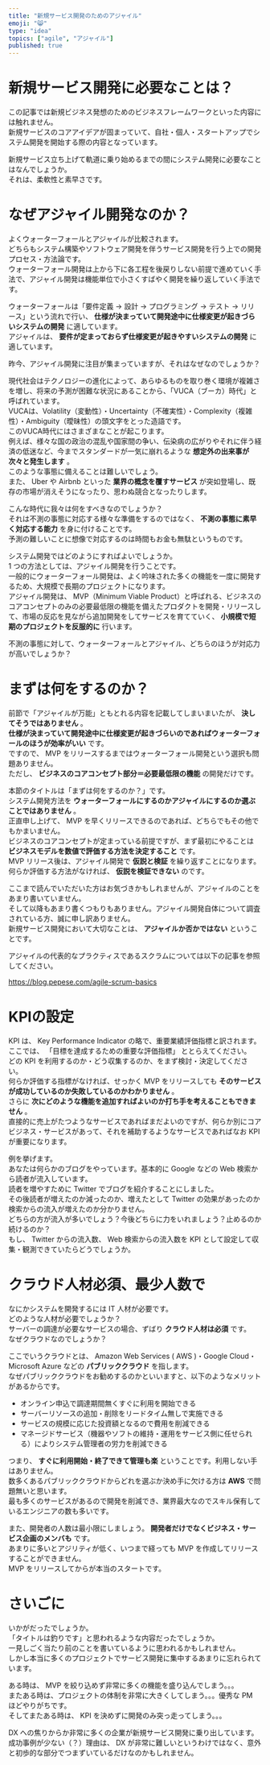 ```yaml
---
title: "新規サービス開発のためのアジャイル"
emoji: "😸"
type: "idea"
topics: ["agile", "アジャイル"]
published: true
---
```


# 新規サービス開発に必要なことは？

この記事では新規ビジネス発想のためのビジネスフレームワークといった内容には触れません。  
新規サービスのコアアイデアが固まっていて、自社・個人・スタートアップでシステム開発を開始する際の内容となっています。

新規サービス立ち上げて軌道に乗り始めるまでの間にシステム開発に必要なことはなんでしょうか。  
それは、柔軟性と素早さです。

# なぜアジャイル開発なのか？

よくウォーターフォールとアジャイルが比較されます。  
どちらもシステム構築やソフトウェア開発を伴うサービス開発を行う上での開発プロセス・方法論です。  
ウォーターフォール開発は上から下に各工程を後戻りしない前提で進めていく手法で、アジャイル開発は機能単位で小さくすばやく開発を繰り返していく手法です。

ウォーターフォールは「要件定義 -> 設計 -> プログラミング -> テスト -> リリース」という流れで行い、 **仕様が決まっていて開発途中に仕様変更が起きづらいシステムの開発** に適しています。  
アジャイルは、 **要件が定まっておらず仕様変更が起きやすいシステムの開発** に適しています。

昨今、アジャイル開発に注目が集まっていますが、それはなぜなのでしょうか？

現代社会はテクノロジーの進化によって、あらゆるものを取り巻く環境が複雑さを増し、将来の予測が困難な状況にあることから、「VUCA（ブーカ）時代」と呼ばれています。  
VUCAは、Volatility（変動性）・Uncertainty（不確実性）・Complexity（複雑性）・Ambiguity（曖昧性）の頭文字をとった造語です。  
このVUCA時代にはさまざまなことが起こります。  
例えば、様々な国の政治の混乱や国家間の争い、伝染病の広がりやそれに伴う経済の低迷など、今までスタンダードが一気に崩れるような **想定外の出来事が次々と発生します** 。  
このような事態に備えることは難しいでしょう。  
また、 Uber や Airbnb といった **業界の概念を覆すサービス** が突如登場し、既存の市場が消えそうになったり、思わぬ競合となったりします。

こんな時代に我々は何をすべきなのでしょうか？  
それは不測の事態に対応する様々な準備をするのではなく、 **不測の事態に素早く対応する能力** を身に付けることです。  
予測の難しいことに想像で対応するのは時間もお金も無駄というものです。

システム開発ではどのようにすればよいでしょうか。  
1 つの方法としては、アジャイル開発を行うことです。  
一般的にウォーターフォール開発は、よく吟味された多くの機能を一度に開発するため、大規模で長期のプロジェクトになります。  
アジャイル開発は、 MVP（Minimum Viable Product）と呼ばれる、ビジネスのコアコンセプトのみの必要最低限の機能を備えたプロダクトを開発・リリースして、市場の反応を見ながら追加開発をしてサービスを育てていく、 **小規模で短期のプロジェクトを反服的に** 行います。  

不測の事態に対して、ウォーターフォールとアジャイル、どちらのほうが対応力が高いでしょうか？

# まずは何をするのか？

前節で「アジャイルが万能」ともとれる内容を記載してしまいまいたが、 **決してそうではありません** 。  
**仕様が決まっていて開発途中に仕様変更が起きづらいのであればウォーターフォールのほうが効率がいい** です。  
ですので、 MVP をリリースするまではウォーターフォール開発という選択も問題ありません。  
ただし、 **ビジネスのコアコンセプト部分＝必要最低限の機能** の開発だけです。  

本節のタイトルは「まずは何をするのか？」です。  
システム開発方法を **ウォーターフォールにするのかアジャイルにするのか選ぶことではありません** 。  
正直申し上げて、 MVP を早くリリースできるのであれば、どちらでもその他でもかまいません。  
ビジネスのコアコンセプトが定まっている前提ですが、まず最初にやることは **ビジネスモデルを数値で評価する方法を決定すること** です。  
MVP リリース後は、アジャイル開発で **仮説と検証** を繰り返すことになります。  
何らか評価する方法がなければ、 **仮説を検証できない** のです。

ここまで読んでいただいた方はお気づきかもしれませんが、アジャイルのことをあまり書いていません。  
そして以降もあまり書くつもりもありません。アジャイル開発自体について調査されている方、誠に申し訳ありません。  
新規サービス開発において大切なことは、 **アジャイルか否かではない** ということです。

アジャイルの代表的なプラクティスであるスクラムについては以下の記事を参照してください。

https://blog.pepese.com/agile-scrum-basics

# KPIの設定

KPI は、 Key Performance Indicator の略で、重要業績評価指標と訳されます。  
ここでは、 「目標を達成するための重要な評価指標」 ととらえてください。  
どの KPI を利用するのか・どう収集するのか、をまず検討・決定してください。  
何らか評価する指標がなければ、せっかく MVP をリリースしても **そのサービスが成功しているのか失敗しているのかわかりません** 。  
さらに **次にどのような機能を追加すればよいのか打ち手を考えることもできません** 。  
直接的に売上がたつようなサービスであればまだよいのですが、何らか別にコアビジネス・サービスがあって、それを補助するようなサービスであればなお KPI が重要になります。  

例を挙げます。  
あなたは何らかのブログをやっています。基本的に Google などの Web 検索から読者が流入しています。  
読者を増やすために Twitter でブログを紹介することにしました。  
その後読者が増えたのか減ったのか、増えたとして Twitter の効果があったのか検索からの流入が増えたのか分かりません。  
どちらの方が流入が多いでしょう？今後どちらに力をいれましょう？止めるのか続けるのか？  
もし、 Twitter からの流入数、 Web 検索からの流入数を KPI として設定して収集・観測できていたらどうでしょうか。

# クラウド人材必須、最少人数で

なにかシステムを開発するには IT 人材が必要です。  
どのような人材が必要でしょうか？  
サーバーの調達が必要なサービスの場合、ずばり **クラウド人材は必須** です。  
なぜクラウドなのでしょうか？

ここでいうクラウドとは、 Amazon Web Services ( AWS )・Google Cloud・Microsoft Azure などの **パブリッククラウド** を指します。  
なぜパブリッククラウドをお勧めするのかといいますと、以下のようなメリットがあるからです。

- オンライン申込で調達期間無くすぐに利用を開始できる
- サーバーリソースの追加・削除をリードタイム無しで実施できる
- サービスの規模に応じた投資額となるので費用を削減できる
- マネージドサービス（機器やソフトの維持・運用をサービス側に任せられる）によりシステム管理者の労力を削減できる

つまり、 **すぐに利用開始・終了できて管理も楽** ということです。利用しない手はありません。  
数多くあるパブリッククラウドからどれを選ぶか決め手に欠ける方は **AWS** で問題無いと思います。  
最も多くのサービスがあるので開発を削減でき、業界最大なのでスキル保有しているエンジニアの数も多いです。

また、開発者の人数は最小限にしましょう。 **開発者だけでなくビジネス・サービス企画のメンバも** です。  
あまりに多いとアジリティが低く、いつまで経っても MVP を作成してリリースすることができません。  
MVP をリリースしてからが本当のスタートです。

# さいごに

いかがだったでしょうか。  
「タイトルは釣りです」と思われるような内容だったでしょうか。  
一見しごく当たり前のことを書いているように思われるかもしれません。  
しかし本当に多くのプロジェクトでサービス開発に集中するあまりに忘れられています。

ある時は、 MVP を絞り込めず非常に多くの機能を盛り込んでしまう。。。  
またある時は、プロジェクトの体制を非常に大きくしてしまう。。。優秀な PM ほどやりがちです。  
そしてまたある時は、 KPI を決めずに開発のみ突っ走ってしまう。。。

DX への焦りからか非常に多くの企業が新規サービス開発に乗り出しています。  
成功事例が少ない（？）理由は、 DX が非常に難しいというわけではなく、意外と初歩的な部分でつまずいているだけなのかもしれません。